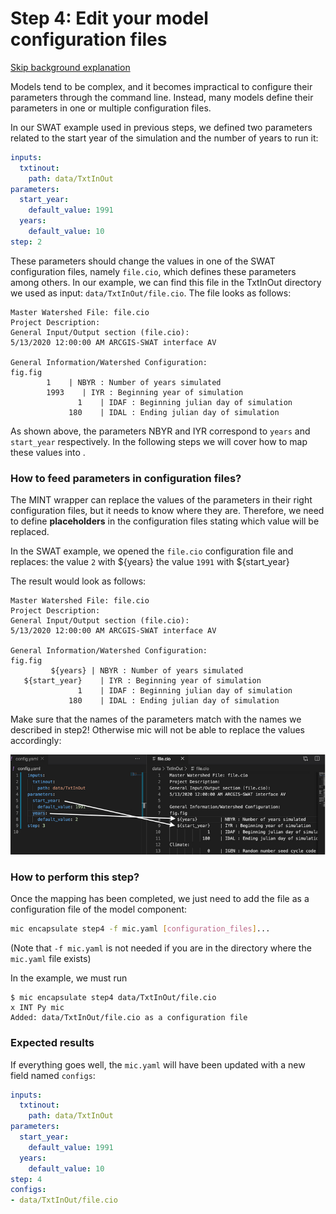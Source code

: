 # Step 4: Edit your model configuration files

[Skip background explanation](#how-to-perform-this-step)

Models tend to be complex, and it becomes impractical to configure their parameters through the command line. Instead, many models define their parameters in one or multiple configuration files.

In our SWAT example used in previous steps, we defined two parameters related to the start year of the simulation and the number of years to run it:

```yaml
inputs:
  txtinout:
    path: data/TxtInOut
parameters:
  start_year:
    default_value: 1991
  years:
    default_value: 10
step: 2
```

These parameters should change the values in one of the SWAT configuration files, namely `file.cio`, which defines these parameters among others. In our example, we can find this file in the TxtInOut directory we used as input: `data/TxtInOut/file.cio`. The file looks as follows: 

```
Master Watershed File: file.cio
Project Description:
General Input/Output section (file.cio):
5/13/2020 12:00:00 AM ARCGIS-SWAT interface AV

General Information/Watershed Configuration:
fig.fig
        1    | NBYR : Number of years simulated
        1993    | IYR : Beginning year of simulation
               1    | IDAF : Beginning julian day of simulation
             180    | IDAL : Ending julian day of simulation
```
As shown above, the parameters NBYR and IYR correspond to `years` and `start_year` respectively. In the following steps we will cover how to map these values into .


### How to feed parameters in configuration files?

The MINT wrapper can replace the values of the parameters in their right configuration files, but it needs to know where they are. Therefore, we need to define **placeholders** in the configuration files stating which value will be replaced.

In the SWAT example, we opened the `file.cio` configuration file and replaces:
 the value `2` with  ${years}
the value `1991` with ${start_year}

The result would look as follows:

```
Master Watershed File: file.cio
Project Description:
General Input/Output section (file.cio):
5/13/2020 12:00:00 AM ARCGIS-SWAT interface AV

General Information/Watershed Configuration:
fig.fig
         ${years} | NBYR : Number of years simulated
   ${start_year}    | IYR : Beginning year of simulation
               1    | IDAF : Beginning julian day of simulation
             180    | IDAL : Ending julian day of simulation
```

Make sure that the names of the parameters match with the names we described in step2! Otherwise mic will not be able to replace the values accordingly:

![Diagram](figures/06_01.png)


### How to perform this step?

Once the mapping has been completed, we just need to add the file as a configuration file of the model component:

```bash
mic encapsulate step4 -f mic.yaml [configuration_files]...
```
(Note that `-f mic.yaml` is not needed if you are in the directory where the `mic.yaml` file exists)

In the example, we must run
```
$ mic encapsulate step4 data/TxtInOut/file.cio                                                                      х INT Py mic
Added: data/TxtInOut/file.cio as a configuration file
```

### Expected results 

If everything goes well, the `mic.yaml` will have been updated with a new field named `configs`:

```yaml
inputs:
  txtinout:
    path: data/TxtInOut
parameters:
  start_year:
    default_value: 1991
  years:
    default_value: 10
step: 4
configs:
- data/TxtInOut/file.cio
```
